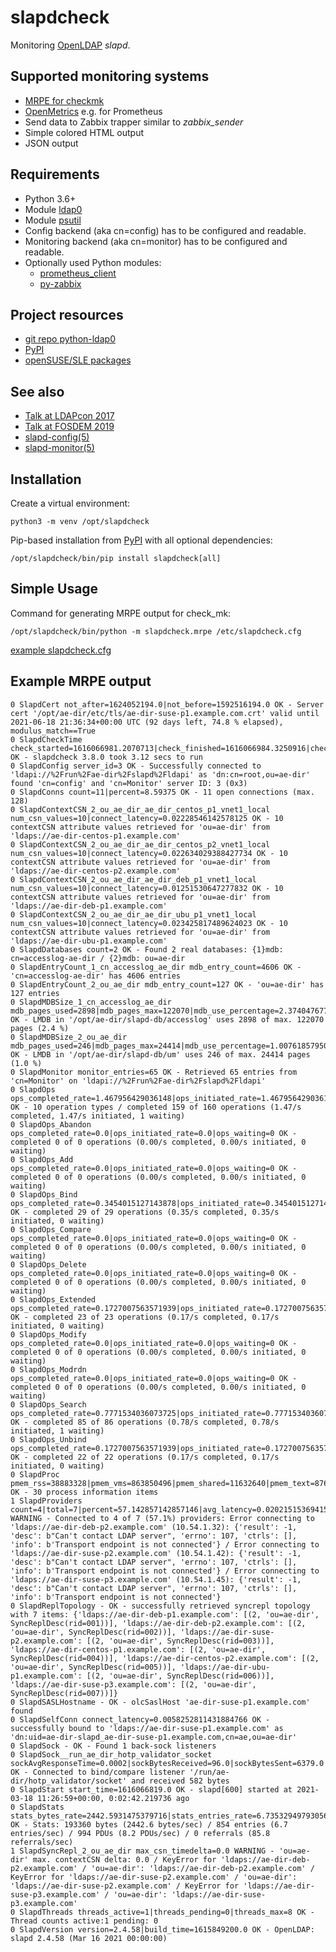 # slapdcheck

Monitoring [OpenLDAP](https://www.openldap.org) *slapd*.

## Supported monitoring systems

  * [MRPE for checkmk](https://checkmk.com/integrations/mrpe)
  * [OpenMetrics](https://openmetrics.io/) e.g. for Prometheus
  * Send data to Zabbix trapper similar to _zabbix_sender_
  * Simple colored HTML output
  * JSON output

## Requirements

  * Python 3.6+
  * Module [ldap0](https://pypi.org/project/ldap0/)
  * Module [psutil](https://pypi.org/project/psutil/)
  * Config backend (aka cn=config) has to be configured and readable.
  * Monitoring backend (aka cn=monitor) has to be configured and readable.
  * Optionally used Python modules:
    - [prometheus_client](https://pypi.org/project/prometheus_client/)
    - [py-zabbix](https://pypi.org/project/py-zabbix/)

## Project resources

  * [git repo python-ldap0](https://code.stroeder.com/ldap/slapdcheck)
  * [PyPI](https://pypi.org/project/slapdcheck)
  * [openSUSE/SLE packages](https://build.opensuse.org/package/show/home:stroeder:iam/slapdcheck)

## See also

  * [Talk at LDAPcon 2017](https://ldapcon.org/2017/monitoring-openldap/)
  * [Talk at FOSDEM 2019](https://archive.fosdem.org/2019/schedule/event/slapdcheck/)
  * [slapd-config(5)](https://www.openldap.org/software/man.cgi?query=slapd-config)
  * [slapd-monitor(5)](https://www.openldap.org/software/man.cgi?query=slapd-monitor)

## Installation

Create a virtual environment:

```
python3 -m venv /opt/slapdcheck
```

Pip-based installation from [PyPI](https://pypi.org/project/slapdcheck/)
with all optional dependencies:

```
/opt/slapdcheck/bin/pip install slapdcheck[all]
```

## Simple Usage

Command for generating MRPE output for check_mk:

```
/opt/slapdcheck/bin/python -m slapdcheck.mrpe /etc/slapdcheck.cfg
```

[example slapdcheck.cfg](https://code.stroeder.com/ldap/slapdcheck/src/branch/master/config/slapdcheck-example.cfg)

## Example MRPE output

```
0 SlapdCert not_after=1624052194.0|not_before=1592516194.0 OK - Server cert '/opt/ae-dir/etc/tls/ae-dir-suse-p1.example.com.crt' valid until 2021-06-18 21:36:34+00:00 UTC (92 days left, 74.8 % elapsed), modulus_match==True
0 SlapdCheckTime check_started=1616066981.2070713|check_finished=1616066984.3250916|check_duration=3.1180202960968018 OK - slapdcheck 3.8.0 took 3.12 secs to run
0 SlapdConfig server_id=3 OK - Successfully connected to 'ldapi://%2Frun%2Fae-dir%2Fslapd%2Fldapi' as 'dn:cn=root,ou=ae-dir' found 'cn=config' and 'cn=Monitor' server ID: 3 (0x3)
0 SlapdConns count=11|percent=8.59375 OK - 11 open connections (max. 128)
0 SlapdContextCSN_2_ou_ae_dir_ae_dir_centos_p1_vnet1_local num_csn_values=10|connect_latency=0.02228546142578125 OK - 10 contextCSN attribute values retrieved for 'ou=ae-dir' from 'ldaps://ae-dir-centos-p1.example.com'
0 SlapdContextCSN_2_ou_ae_dir_ae_dir_centos_p2_vnet1_local num_csn_values=10|connect_latency=0.022634029388427734 OK - 10 contextCSN attribute values retrieved for 'ou=ae-dir' from 'ldaps://ae-dir-centos-p2.example.com'
0 SlapdContextCSN_2_ou_ae_dir_ae_dir_deb_p1_vnet1_local num_csn_values=10|connect_latency=0.01251530647277832 OK - 10 contextCSN attribute values retrieved for 'ou=ae-dir' from 'ldaps://ae-dir-deb-p1.example.com'
0 SlapdContextCSN_2_ou_ae_dir_ae_dir_ubu_p1_vnet1_local num_csn_values=10|connect_latency=0.023425817489624023 OK - 10 contextCSN attribute values retrieved for 'ou=ae-dir' from 'ldaps://ae-dir-ubu-p1.example.com'
0 SlapdDatabases count=2 OK - Found 2 real databases: {1}mdb: cn=accesslog-ae-dir / {2}mdb: ou=ae-dir
0 SlapdEntryCount_1_cn_accesslog_ae_dir mdb_entry_count=4606 OK - 'cn=accesslog-ae-dir' has 4606 entries
0 SlapdEntryCount_2_ou_ae_dir mdb_entry_count=127 OK - 'ou=ae-dir' has 127 entries
0 SlapdMDBSize_1_cn_accesslog_ae_dir mdb_pages_used=2898|mdb_pages_max=122070|mdb_use_percentage=2.3740476775620545 OK - LMDB in '/opt/ae-dir/slapd-db/accesslog' uses 2898 of max. 122070 pages (2.4 %)
0 SlapdMDBSize_2_ou_ae_dir mdb_pages_used=246|mdb_pages_max=24414|mdb_use_percentage=1.0076185795035635 OK - LMDB in '/opt/ae-dir/slapd-db/um' uses 246 of max. 24414 pages (1.0 %)
0 SlapdMonitor monitor_entries=65 OK - Retrieved 65 entries from 'cn=Monitor' on 'ldapi://%2Frun%2Fae-dir%2Fslapd%2Fldapi'
0 SlapdOps ops_completed_rate=1.467956429036148|ops_initiated_rate=1.467956429036148|ops_waiting=1 OK - 10 operation types / completed 159 of 160 operations (1.47/s completed, 1.47/s initiated, 1 waiting)
0 SlapdOps_Abandon ops_completed_rate=0.0|ops_initiated_rate=0.0|ops_waiting=0 OK - completed 0 of 0 operations (0.00/s completed, 0.00/s initiated, 0 waiting)
0 SlapdOps_Add ops_completed_rate=0.0|ops_initiated_rate=0.0|ops_waiting=0 OK - completed 0 of 0 operations (0.00/s completed, 0.00/s initiated, 0 waiting)
0 SlapdOps_Bind ops_completed_rate=0.3454015127143878|ops_initiated_rate=0.3454015127143878|ops_waiting=0 OK - completed 29 of 29 operations (0.35/s completed, 0.35/s initiated, 0 waiting)
0 SlapdOps_Compare ops_completed_rate=0.0|ops_initiated_rate=0.0|ops_waiting=0 OK - completed 0 of 0 operations (0.00/s completed, 0.00/s initiated, 0 waiting)
0 SlapdOps_Delete ops_completed_rate=0.0|ops_initiated_rate=0.0|ops_waiting=0 OK - completed 0 of 0 operations (0.00/s completed, 0.00/s initiated, 0 waiting)
0 SlapdOps_Extended ops_completed_rate=0.1727007563571939|ops_initiated_rate=0.1727007563571939|ops_waiting=0 OK - completed 23 of 23 operations (0.17/s completed, 0.17/s initiated, 0 waiting)
0 SlapdOps_Modify ops_completed_rate=0.0|ops_initiated_rate=0.0|ops_waiting=0 OK - completed 0 of 0 operations (0.00/s completed, 0.00/s initiated, 0 waiting)
0 SlapdOps_Modrdn ops_completed_rate=0.0|ops_initiated_rate=0.0|ops_waiting=0 OK - completed 0 of 0 operations (0.00/s completed, 0.00/s initiated, 0 waiting)
0 SlapdOps_Search ops_completed_rate=0.7771534036073725|ops_initiated_rate=0.7771534036073725|ops_waiting=1 OK - completed 85 of 86 operations (0.78/s completed, 0.78/s initiated, 1 waiting)
0 SlapdOps_Unbind ops_completed_rate=0.1727007563571939|ops_initiated_rate=0.1727007563571939|ops_waiting=0 OK - completed 22 of 22 operations (0.17/s completed, 0.17/s initiated, 0 waiting)
0 SlapdProc pmem_rss=38883328|pmem_vms=863850496|pmem_shared=11632640|pmem_text=876544|pmem_lib=0|pmem_dirty=0|ctx_switches_voluntary=134|ctx_switches_involuntary=166 OK - 30 process information items
1 SlapdProviders count=4|total=7|percent=57.142857142857146|avg_latency=0.020215153694152832|max_latency=0.023425817489624023 WARNING - Connected to 4 of 7 (57.1%) providers: Error connecting to 'ldaps://ae-dir-deb-p2.example.com' (10.54.1.32): {'result': -1, 'desc': b"Can't contact LDAP server", 'errno': 107, 'ctrls': [], 'info': b'Transport endpoint is not connected'} / Error connecting to 'ldaps://ae-dir-suse-p2.example.com' (10.54.1.42): {'result': -1, 'desc': b"Can't contact LDAP server", 'errno': 107, 'ctrls': [], 'info': b'Transport endpoint is not connected'} / Error connecting to 'ldaps://ae-dir-suse-p3.example.com' (10.54.1.45): {'result': -1, 'desc': b"Can't contact LDAP server", 'errno': 107, 'ctrls': [], 'info': b'Transport endpoint is not connected'}
0 SlapdReplTopology - OK - successfully retrieved syncrepl topology with 7 items: {'ldaps://ae-dir-deb-p1.example.com': [(2, 'ou=ae-dir', SyncReplDesc(rid=001))], 'ldaps://ae-dir-deb-p2.example.com': [(2, 'ou=ae-dir', SyncReplDesc(rid=002))], 'ldaps://ae-dir-suse-p2.example.com': [(2, 'ou=ae-dir', SyncReplDesc(rid=003))], 'ldaps://ae-dir-centos-p1.example.com': [(2, 'ou=ae-dir', SyncReplDesc(rid=004))], 'ldaps://ae-dir-centos-p2.example.com': [(2, 'ou=ae-dir', SyncReplDesc(rid=005))], 'ldaps://ae-dir-ubu-p1.example.com': [(2, 'ou=ae-dir', SyncReplDesc(rid=006))], 'ldaps://ae-dir-suse-p3.example.com': [(2, 'ou=ae-dir', SyncReplDesc(rid=007))]}
0 SlapdSASLHostname - OK - olcSaslHost 'ae-dir-suse-p1.example.com' found
0 SlapdSelfConn connect_latency=0.0058252811431884766 OK - successfully bound to 'ldaps://ae-dir-suse-p1.example.com' as 'dn:uid=ae-dir-slapd_ae-dir-suse-p1.example.com,cn=ae,ou=ae-dir'
0 SlapdSock - OK - Found 1 back-sock listeners
0 SlapdSock__run_ae_dir_hotp_validator_socket sockAvgResponseTime=0.0002|sockBytesReceived=96.0|sockBytesSent=6379.0|sockHOTPKeyCount=4.0|sockHOTPMaxLookAheadSeen=0.0|sockMaxResponseTime=0.01285|sockRequestAll=12.0|sockRequestMonitorCount=12.0|sockThreadCount=1.0 OK - Connected to bind/compare listener '/run/ae-dir/hotp_validator/socket' and received 582 bytes
0 SlapdStart start_time=1616066819.0 OK - slapd[600] started at 2021-03-18 11:26:59+00:00, 0:02:42.219736 ago
0 SlapdStats stats_bytes_rate=2442.5931475379716|stats_entries_rate=6.735329497930562|stats_pdu_rate=8.203285926966709|stats_referrals=85.83227590952536 OK - Stats: 193360 bytes (2442.6 bytes/sec) / 854 entries (6.7 entries/sec) / 994 PDUs (8.2 PDUs/sec) / 0 referrals (85.8 referrals/sec)
1 SlapdSyncRepl_2_ou_ae_dir max_csn_timedelta=0.0 WARNING - 'ou=ae-dir' max. contextCSN delta: 0.0 / KeyError for 'ldaps://ae-dir-deb-p2.example.com' / 'ou=ae-dir': 'ldaps://ae-dir-deb-p2.example.com' / KeyError for 'ldaps://ae-dir-suse-p2.example.com' / 'ou=ae-dir': 'ldaps://ae-dir-suse-p2.example.com' / KeyError for 'ldaps://ae-dir-suse-p3.example.com' / 'ou=ae-dir': 'ldaps://ae-dir-suse-p3.example.com'
0 SlapdThreads threads_active=1|threads_pending=0|threads_max=8 OK - Thread counts active:1 pending: 0
0 SlapdVersion version=2.4.58|build_time=1615849200.0 OK - OpenLDAP: slapd 2.4.58 (Mar 16 2021 00:00:00)
```
